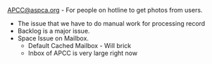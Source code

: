 APCC@aspca.org - For people on hotline to get photos from users.
* The issue that we have to do manual work for processing record
* Backlog is a major issue.
* Space Issue on Mailbox.
	* Default Cached Mailbox - Will brick
	* Inbox of APCC is very large right now